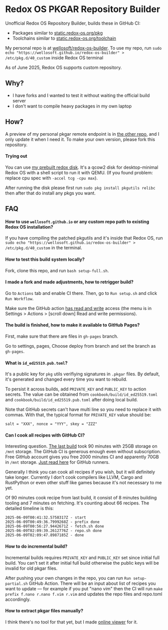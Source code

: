 # Redox OS PKGAR Repository Builder

Unofficial Redox OS Repository Builder, builds these in GitHub CI:
- Packages similar to [static.redox-os.org/pkg](https://static.redox-os.org/pkg/)
- Toolchains similar to [static.redox-os.org/toolchain](https://static.redox-os.org/toolchain/)

My personal repo is at [wellosoft/redox-os-builder](https://github.com/wellosoft/redox-os-builder). To use my repo, run `sudo echo "https://wellosoft.github.io/redox-os-builder" > /etc/pkg.d/40_custom` inside Redox OS terminal

As of June 2025, Redox OS supports custom repository.

## Why?

- I have forks and I wanted to test it without waiting the official build server
- I don't want to compile heavy packages in my own laptop

## How?

A preview of my personal pkgar remote endpoint is in [the other repo](https://github.com/wellosoft/redox-os-builder/tree/gh-pages), and I only update it when I need it. To make your own version, please fork this repository.

#### Trying out

You can use [my prebuilt redox disk](https://drive.google.com/file/d/1d07z7-zyMgQ9VVP0E0QVPDlgus7SbRo6/view?usp=sharing). It's a qcow2 disk for desktop-minimal Redox OS with a shell script to run it with QEMU. (If you found problem: replace cpu spec with `-accel tcg -cpu max`).

After running the disk please first run `sudo pkg install pkgutils relibc` then after that do install any pkgs you want.

## FAQ

#### How to use `wellosoft.github.io` or any custom repo path to existing Redox OS installation?

If you have compiling the patched pkgutils and it's inside that Redox OS, run `sudo echo "https://wellosoft.github.io/redox-os-builder" > /etc/pkg.d/40_custom` in the terminal.

#### How to test this build system locally?

Fork, clone this repo, and run `bash setup-full.sh`.

#### I made a fork and made adjustments, how to retrigger build?

Go to `Actions` tab and enable CI there. Then, go to `Run setup.sh` and click `Run Workflow`.

Make sure the GitHub action [has read and write](https://docs.github.com/en/actions/security-for-github-actions/security-guides/automatic-token-authentication#modifying-the-permissions-for-the-github_token) access (the menu is in Settings > Actions > \[scroll down\] Read and write permissions).

#### The build is finished, how to make it available to GitHub Pages?

First, make sure that there are files in `gh-pages` branch.

Go to settings, pages, Choose deploy from branch and set the branch as `gh-pages`.

#### What is `id_ed25519.pub.toml`?

It's a public key for `pkg` utils verifiying signatures in `.pkgar` files. By default, it's generated and changed every time you want to rebuild.

To persist it across builds, add `PRIVATE_KEY` and `PUBLIC_KEY` to action secrets. The value can be obtained from `cookbook/build/id_ed25519.toml` and `cookbook/build/id_ed25519.pub.toml` after doing local build. 

Note that GitHub secrets can't have multi line so you need to replace it with commas. With that, the typical format for `PRIVATE_KEY` value should be:

```
salt = "XXX", nonce = "YYY", skey = "ZZZ"
```

#### Can I cook all recipes with GitHub CI?

Interesting question. [The last build](https://github.com/wellosoft/redox-os-builder/actions/runs/15524250457/job/43701576712) took 90 minutes with 25GB storage on `/mnt` storage. The GitHub CI is generous enough even without subscription. Free GitHub account gives you free 2000 minutes CI and apparently 70GB in `/mnt` storage. [Just read here](https://docs.github.com/en/actions/using-github-hosted-runners/using-github-hosted-runners/about-github-hosted-runners#standard-github-hosted-runners-for-public-repositories) for GitHub runners.

Generally I think you can cook all recipes if you wish, but it will definitely take longer. Currently I don't cook compilers like LLVM, Cargo and RustPython or even other stuff like games because it's not necessary to me yet.

Of 90 minutes cook recipe from last build, it consist of 8 minutes building tooling and 7 minutes on fetching. It's counting about 66 recipes. The detailed timeline is this:

```
2025-06-09T00:41:32.5758317Z - start
2025-06-09T00:49:36.7999268Z - prefix done
2025-06-09T00:56:27.9442671Z - fetch.sh done
2025-06-09T02:09:39.2612776Z - repo.sh done
2025-06-09T02:09:47.8987185Z - done
```

#### How to do incremental build?

Incremental builds requires `PRIVATE_KEY` and `PUBLIC_KEY` set since initial full build. You can't set it after initial full build otherwise the public keys will be invalid for old pkgar files.

After pushing your own changes in the repo, you can run `Run setup-partial.sh` GitHub Action. There will be an input about list of recipes you want to update &mdash; for example if you put "nano vim" then the CI will run `make prefix f.nano r.nano f.vim r.vim` and updates the repo files and repo.toml accordingly.

#### How to extract pkgar files manually?

I think there's no tool for that yet, but I made [online viewer](https://willnode.github.io/pkgar-analyzer/) for it.
